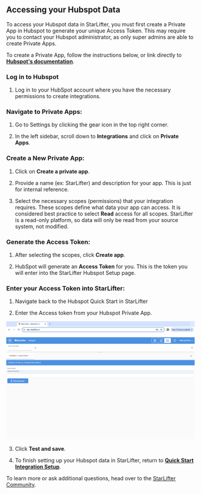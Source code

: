 ## Accessing your Hubspot Data

To access your Hubspot data in StarLifter, you must first create a Private App in Hubspot to generate your unique Access Token. This may require you to contact your Hubspot administrator, as only super admins are able to create Private Apps.

To create a Private App, follow the instructions below, or link directly to [**Hubspot's documentation**](https://developers.hubspot.com/docs/api/private-apps).

### Log in to Hubspot
1. Log in to your HubSpot account where you have the necessary permissions to create integrations.


### Navigate to Private Apps:
1. Go to Settings by clicking the gear icon in the top right corner.

2. In the left sidebar, scroll down to **Integrations** and click on **Private Apps**.

### Create a New Private App:
1. Click on **Create a private app**.
   
2. Provide a name (ex: StarLifter) and description for your app. This is just for internal reference.
   
3. Select the necessary scopes (permissions) that your integration requires. These scopes define what data your app can access. It is considered best practice to select **Read** access for all scopes. StarLifter is a read-only platform, so data will only be read from your source system, not modified.

### Generate the Access Token:
1. After selecting the scopes, click **Create app**.
   
2. HubSpot will generate an **Access Token** for you. This is the token you will enter into the StarLifter Hubspot Setup page.

### Enter your Access Token into StarLifter:

1. Navigate back to the Hubspot Quick Start in StarLifter

2. Enter the Access token from your Hubspot Private App.

<img src="../assets/Hubspot_Creds01.png"  style="width:800px" class="border"></img>

3. Click **Test and save**.

4. To finish setting up your Hubspot data in StarLifter, return to [**Quick Start Integration Setup**](https://docs.starlifter.io/#/how_to/quick_start_integrations).


To learn more or ask additional questions, head over to the [StarLifter Community](https://community.starlifter.io).
